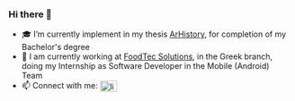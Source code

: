 ### Hi there 👋

- 🎓 I’m currently implement in my thesis [ArHistory](https://github.com/NikolaosProgios/ArHistory), for completion of my Bachelor's degree 
- 🔭 I am currently working at [FoodTec Solutions](https://www.linkedin.com/company/foodtec-solutions-inc/), in the Greek branch, doing my Internship as Software Developer in the Mobile (Android) Team
- 📫 Connect with me: <a href="https://linkedin.com/in/nikolaos-progios" target="_blank"><img align="center" src="https://raw.githubusercontent.com/rahuldkjain/github-profile-readme-generator/master/src/images/icons/Social/linked-in-alt.svg" alt="linkedin.com/in/nikolaos-progios" height="20" width="30"/></a>

<!--
**NikolaosProgios/NikolaosProgios** is a ✨ _special_ ✨ repository because its `README.md` (this file) appears on your GitHub profile.

Here are some ideas to get you started:

- 🔭 I’m currently working on ...
- 🌱 I’m currently learning ...
- 👯 I’m looking to collaborate on ...
- 🤔 I’m looking for help with ...
- 💬 Ask me about ...
- 📫 How to reach me: ...
- 😄 Pronouns: ...
- ⚡ Fun fact: ...
-->

